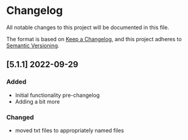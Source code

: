 # Changelog
All notable changes to this project will be documented in this file.

The format is based on [Keep a Changelog](https://keepachangelog.com/en/1.0.0/),
and this project adheres to [Semantic Versioning](https://semver.org/spec/v2.0.0.html).

## [5.1.1] 2022-09-29 

### Added 
- Initial functionality pre-changelog
- Adding a bit more
### Changed
- moved txt files to appropriately named files